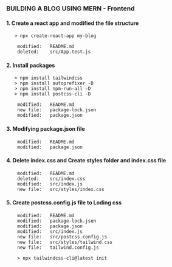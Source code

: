 ### BUILDING A BLOG USING MERN - Frontend


#### 1. Create a react app and modified the file structure

       > npx create-react-app my-blog

        modified:   README.md
        deleted:    src/App.test.js


#### 2. Install packages

       > npm install tailwindcss
       > npm install autoprefixer -D
       > npm install npm-run-all -D
       > npm install postcss-cli -D

        modified:   README.md
        new file:   package-lock.json
        modified:   package.json


#### 3. Modifying package.json file

        modified:   README.md
        modified:   package.json


#### 4. Delete index.css and Create styles folder and index.css file

        modified:   README.md
        deleted:    src/index.css
        modified:   src/index.js
        new file:   src/styles/index.css


#### 5. Create postcss.config.js file to Loding css

        modified:   README.md
        modified:   package-lock.json
        modified:   package.json
        modified:   src/index.js
        new file:   src/postcss.config.js
        new file:   src/styles/tailwind.css
        new file:   tailwind.config.js

        > npx tailwindcss-cli@latest init
        